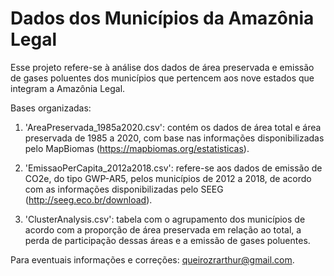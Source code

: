 # Dados dos Municípios da Amazônia Legal

Esse projeto refere-se à análise dos dados de área preservada e emissão de gases poluentes dos municípios que pertencem aos nove estados que integram a Amazônia Legal.

Bases organizadas: 

1) 'AreaPreservada_1985a2020.csv': contém os dados de área total e área preservada de 1985 a 2020, com base nas informações disponibilizadas pelo MapBiomas (https://mapbiomas.org/estatisticas).

2) 'EmissaoPerCapita_2012a2018.csv': refere-se aos dados de emissão de CO2e, do tipo GWP-AR5, pelos municípios de 2012 a 2018, de acordo com as informações disponibilizadas pelo SEEG (http://seeg.eco.br/download).

3) 'ClusterAnalysis.csv': tabela com o agrupamento dos municípios de acordo com a proporção de área preservada em relação ao total, a perda de participação dessas áreas e a emissão de gases poluentes.

Para eventuais informações e correções: queirozrarthur@gmail.com.






